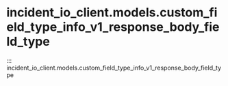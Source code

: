 # incident_io_client.models.custom_field_type_info_v1_response_body_field_type

::: incident_io_client.models.custom_field_type_info_v1_response_body_field_type
